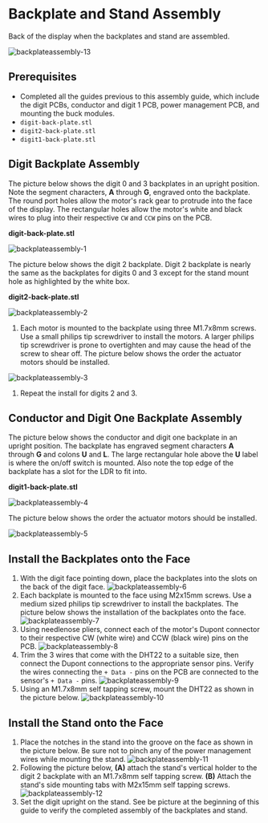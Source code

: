 # Backplate and Stand Assembly

Back of the display when the backplates and stand are assembled.

![backplateassembly-13](../img/backplateassembly/backplateassembly-13.webp)

## Prerequisites

- Completed all the guides previous to this assembly guide, which include the digit PCBs, conductor and digit 1 PCB, power management PCB, and mounting the buck modules.
- `digit-back-plate.stl`
- `digit2-back-plate.stl`
- `digit1-back-plate.stl`

## Digit Backplate Assembly

The picture below shows the digit 0 and 3 backplates in an upright position. Note the segment characters, **A** through **G**, engraved onto the backplate. The round port holes allow the motor's rack gear to protrude into the face of the display. The rectangular holes allow the motor's white and black wires to plug into their respective `CW` and `CCW` pins on the PCB.

**digit-back-plate.stl**

![backplateassembly-1](../img/backplateassembly/backplateassembly-1.webp)

The picture below shows the digit 2 backplate. Digit 2 backplate is nearly the same as the backplates for digits 0 and 3 except for the stand mount hole as highlighted by the white box.

**digit2-back-plate.stl**

![backplateassembly-2](../img/backplateassembly/backplateassembly-2.webp)

1. Each motor is mounted to the backplate using three M1.7x8mm screws. Use a small philips tip screwdriver to install the motors. A larger philips tip screwdriver is prone to overtighten and may cause the head of the screw to shear off. The picture below shows the order the actuator motors should be installed.

![backplateassembly-3](../img/backplateassembly/backplateassembly-3.webp)

1. Repeat the install for digits 2 and 3.

## Conductor and Digit One Backplate Assembly

The picture below shows the conductor and digit one backplate in an upright position. The backplate has engraved segment characters **A** through **G** and colons **U** and **L**. The large rectangular hole above the **U** label is where the on/off switch is mounted. Also note the top edge of the backplate has a slot for the LDR to fit into.

**digit1-back-plate.stl**

![backplateassembly-4](../img/backplateassembly/backplateassembly-4.webp)

The picture below shows the order the actuator motors should be installed.

![backplateassembly-5](../img/backplateassembly/backplateassembly-5.webp)

## Install the Backplates onto the Face

1. With the digit face pointing down, place the backplates into the slots on the back of the digit face.
![backplateassembly-6](../img/backplateassembly/backplateassembly-6.webp)
1. Each backplate is mounted to the face using M2x15mm screws. Use a medium sized philips tip screwdriver to install the backplates. The picture below shows the installation of the backplates onto the face.
![backplateassembly-7](../img/backplateassembly/backplateassembly-7.webp)
1. Using needlenose pliers, connect each of the motor's Dupont connector to their respective CW (white wire) and CCW (black wire) pins on the PCB.
![backplateassembly-8](../img/backplateassembly/backplateassembly-8.webp)
1. Trim the 3 wires that come with the DHT22 to a suitable size, then connect the Dupont connections to the appropriate sensor pins. Verify the wires connecting the `+ Data -` pins on the PCB are connected to the sensor's `+ Data -` pins.
![backplateassembly-9](../img/backplateassembly/backplateassembly-9.webp)
1. Using an M1.7x8mm self tapping screw, mount the DHT22 as shown in the picture below.
![backplateassembly-10](../img/backplateassembly/backplateassembly-10.webp)

## Install the Stand onto the Face

1. Place the notches in the stand into the groove on the face as shown in the picture below. Be sure not to pinch any of the power management wires while mounting the stand.
![backplateassembly-11](../img/backplateassembly/backplateassembly-11.webp)
1. Following the picture below, **(A)** attach the stand's vertical holder to the digit 2 backplate with an M1.7x8mm self tapping screw. **(B)** Attach the stand's side mounting tabs with M2x15mm self tapping screws.
![backplateassembly-12](../img/backplateassembly/backplateassembly-12.webp)
1. Set the digit upright on the stand. See be picture at the beginning of this guide to verify the completed assembly of the backplates and stand.
